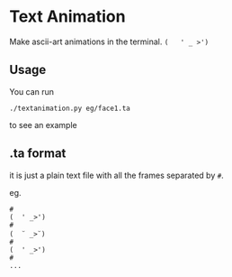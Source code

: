 # Text Animation

Make ascii-art animations in the terminal. `(   ' _ >')`


## Usage

You can run

```
./textanimation.py eg/face1.ta
```

to see an example

## .ta format

it is just a plain text file with all the frames separated by `#`.

eg.

```
#
(  ' _>')
#
(  ꙾ _>꙾)
#
(  ' _>')
#
...
```
